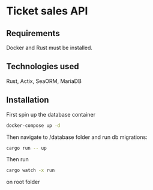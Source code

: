 # Ticket sales API

## Requirements

Docker and Rust must be installed.

## Technologies used

Rust,
Actix,
SeaORM,
MariaDB

## Installation

First spin up the database container

```bash
docker-compose up -d
```

Then navigate to /database folder and run db migrations:

```bash
cargo run -- up
```

Then run 

```bash
cargo watch -x run
```

on root folder
